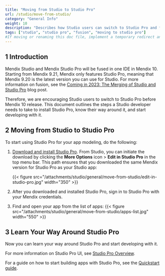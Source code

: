 ```yaml
---
title: "Moving from Studio to Studio Pro"
url: /studio/move-from-studio/
category: "General Info"
weight: 10
description: "Describes how Studio users can switch to Studio Pro and find their way around it."
tags: ["studio", "studio pro", "fusion", "moving to studio pro"]
#If moving or renaming this doc file, implement a temporary redirect and let the respective team know they should update the URL in the product. See Mapping to Products for more details.
---
```


## 1 Introduction 

Mendix Studio and Mendix Studio Pro will be fused in one IDE in Mendix 10. Starting from Mendix 9.21, Mendix only features Studio Pro, meaning that Mendix 9.20 is the latest version you can use for Studio. For more information on fusion, see the [Coming in 2023: The Merging of Studio and Studio Pro](https://www.mendix.com/blog/coming-in-2023-the-merging-of-studio-and-studio-pro/) blog post.

Therefore, we are encouraging Studio users to switch to Studio Pro before Mendix 10 release. This document outlines the steps a Studio developer needs to take to install Studio Pro, know their way around it, and start developing with it.

## 2 Moving from Studio to Studio Pro

To start using Studio Pro for your app modeling, do the following:

1. [Download and install Studio Pro](/refguide9/install/). From Studio, you can initiate the download by clicking the **More Options** icon > **Edit in Studio Pro** in the top menu bar. This path ensures that you downloaded the same Mendix version for Studio Pro as your Studio app: 

    {{< figure src="/attachments/studio/general/move-from-studio/edit-in-studio-pro.jpg"   width="350"  >}}

2. After you downloaded and installed Studio Pro, sign in to Studio Pro with your Mendix credentials. 

3. Find and open your app from the list of apps:
      {{< figure src="/attachments/studio/general/move-from-studio/apps-list.jpg" width="550"  >}}

## 3 Learn Your Way Around Studio Pro

Now you can learn your way around Studio Pro and start developing with it. 

For more information on Studio Pro UI, see [Studio Pro Overview](/refguide9/studio-pro-overview/).

For a guide on how to start building apps with Studio Pro, see the [Quickstart guide](/refguide9/quickstart-guide/). 
